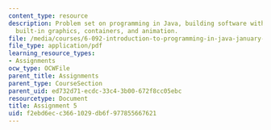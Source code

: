 ```yaml
---
content_type: resource
description: Problem set on programming in Java, building software with objects, Java's
  built-in graphics, containers, and animation.
file: /media/courses/6-092-introduction-to-programming-in-java-january-iap-2010/f2ebd6ecc3661029db6f977855667621_MIT6_092IAP10_assn05.pdf
file_type: application/pdf
learning_resource_types:
- Assignments
ocw_type: OCWFile
parent_title: Assignments
parent_type: CourseSection
parent_uid: ed732d71-ecdc-33c4-3b00-672f8cc05ebc
resourcetype: Document
title: Assignment 5
uid: f2ebd6ec-c366-1029-db6f-977855667621
---
```

